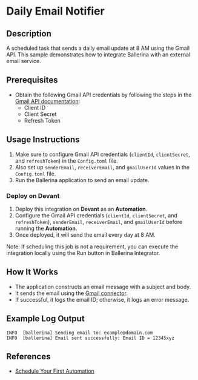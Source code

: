 # Daily Email Notifier

## Description

A scheduled task that sends a daily email update at 8 AM using the Gmail API. This sample demonstrates how to integrate
Ballerina with an external email service.

## Prerequisites

- Obtain the following Gmail API credentials by following the steps in the [Gmail API documentation](https://developers.google.com/gmail/api/guides):
    - Client ID
    - Client Secret
    - Refresh Token

## Usage Instructions

1. Make sure to configure Gmail API credentials (`clientId`, `clientSecret`, and `refreshToken`) in the `Config.toml` file.
2. Also set up `senderEmail`, `receiverEmail`, and `gmailUserId` values in the `Config.toml` file.
3. Run the Ballerina application to send an email update.

### Deploy on **Devant**

1. Deploy this integration on **Devant** as an **Automation**.
2. Configure the Gmail API credentials (`clientId`, `clientSecret`, and `refreshToken`), `senderEmail`, `receiverEmail`, and `gmailUserId` before running the **Automation**.
2. Once deployed, it will send the email every day at 8 AM.

Note: If scheduling this job is not a requirement, you can execute the integration locally using the Run button in Ballerina Integrator.

## How It Works

- The application constructs an email message with a subject and body.
- It sends the email using the [Gmail connector](https://central.ballerina.io/ballerinax/googleapis.gmail/latest).
- If successful, it logs the email ID; otherwise, it logs an error message.

## Example Log Output

```
INFO  [ballerina] Sending email to: example@domain.com
INFO  [ballerina] Email sent successfully: Email ID = 12345xyz
```

## References

- [Schedule Your First Automation](https://wso2.com/devant/docs/quick-start-guides/schedule-your-first-automation)
